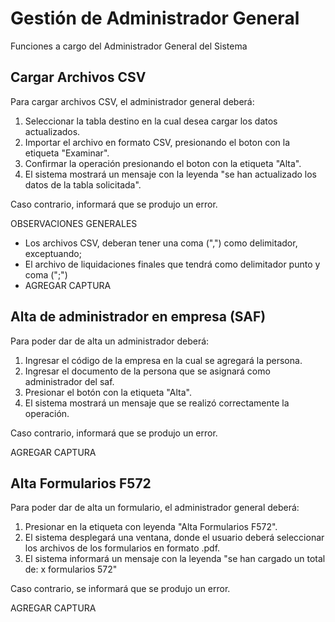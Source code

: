 # Gestión de Administrador General

Funciones a cargo del Administrador General del Sistema

## Cargar Archivos CSV

Para cargar archivos CSV, el administrador general deberá:

 1. Seleccionar la tabla destino en la cual desea cargar los datos actualizados.
 2. Importar el archivo en formato CSV, presionando el boton con la etiqueta "Examinar".
 3. Confirmar la operación presionando el boton con la etiqueta "Alta".
 4. El sistema mostrará un mensaje con la leyenda "se han actualizado los datos de la tabla solicitada".

 Caso contrario, informará que se produjo un error.

 OBSERVACIONES GENERALES

 * Los archivos CSV, deberan tener una coma (",") como delimitador, exceptuando;
 * El archivo de liquidaciones finales que tendrá como delimitador punto y coma (";")
 * AGREGAR CAPTURA

## Alta de administrador en empresa (SAF)

Para poder dar de alta un administrador deberá:

 1. Ingresar el código de la empresa en la cual se agregará la persona.
 2. Ingresar el documento de la persona que se asignará como administrador del saf.
 3. Presionar el botón con la etiqueta "Alta".
 4. El sistema mostrará un mensaje que se realizó correctamente la operación.

 Caso contrario, informará que se produjo un error.

 AGREGAR CAPTURA

## Alta Formularios F572

Para poder dar de alta un formulario, el administrador general deberá:

 1. Presionar en la etiqueta con leyenda "Alta Formularios F572".
 2. El sistema desplegará una ventana, donde el usuario deberá seleccionar los archivos de los formularios en formato .pdf.
 3. El sistema informará un mensaje con la leyenda "se han cargado un total de: x formularios 572"

 Caso contrario, se informará que se produjo un error.

 AGREGAR CAPTURA
